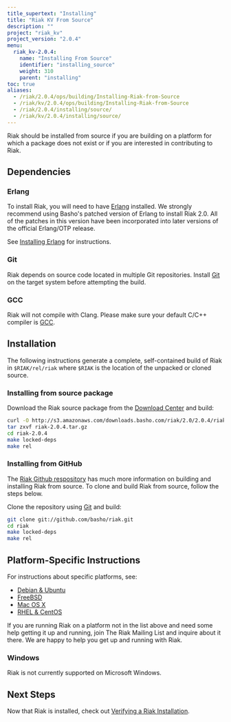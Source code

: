 ```yaml
---
title_supertext: "Installing"
title: "Riak KV From Source"
description: ""
project: "riak_kv"
project_version: "2.0.4"
menu:
  riak_kv-2.0.4:
    name: "Installing From Source"
    identifier: "installing_source"
    weight: 310
    parent: "installing"
toc: true
aliases:
  - /riak/2.0.4/ops/building/Installing-Riak-from-Source
  - /riak/kv/2.0.4/ops/building/Installing-Riak-from-Source
  - /riak/2.0.4/installing/source/
  - /riak/kv/2.0.4/installing/source/
---
```




[install source erlang]: /riak/kv/2.0.4/setup/installing/source/erlang
[downloads]: /riak/kv/2.0.4/downloads/
[install debian & ubuntu#source]: /riak/kv/2.0.4/setup/installing/debian-ubuntu/#installing-from-source
[install freebsd#source]: /riak/kv/2.0.4/setup/installing/freebsd/#installing-from-source
[install mac osx#source]: /riak/kv/2.0.4/setup/installing/mac-osx/#installing-from-source
[install rhel & centos#source]: /riak/kv/2.0.4/setup/installing/rhel-centos/#installing-from-source
[install verify]: /riak/kv/2.0.4/setup/installing/verify

Riak should be installed from source if you are building on a platform
for which a package does not exist or if you are interested in
contributing to Riak.

## Dependencies

### Erlang

To install Riak, you will need to have [Erlang](http://www.erlang.org/) installed. We strongly recommend using Basho's patched version of Erlang to install Riak 2.0. All of the patches in this version have been incorporated into later versions of the official Erlang/OTP release.

See [Installing Erlang][install source erlang] for instructions.

### Git

Riak depends on source code located in multiple Git repositories. Install [Git](https://git-scm.com/) on the target system before attempting the build.

### GCC

Riak will not compile with Clang. Please make sure your default C/C++
compiler is [GCC](https://gcc.gnu.org/).

## Installation

The following instructions generate a complete, self-contained build of
Riak in `$RIAK/rel/riak` where `$RIAK` is the location of the unpacked
or cloned source.

### Installing from source package

Download the Riak source package from the [Download Center][downloads] and build:

```bash
curl -O http://s3.amazonaws.com/downloads.basho.com/riak/2.0/2.0.4/riak-2.0.4.tar.gz
tar zxvf riak-2.0.4.tar.gz
cd riak-2.0.4
make locked-deps
make rel
```

### Installing from GitHub

The [Riak Github respository](http://github.com/basho/riak) has much
more information on building and installing Riak from source. To clone
and build Riak from source, follow the steps below.

Clone the repository using [Git](http://git-scm.com) and build:

```bash
git clone git://github.com/basho/riak.git
cd riak
make locked-deps
make rel
```

## Platform-Specific Instructions

For instructions about specific platforms, see:
  
  * [Debian & Ubuntu][install debian & ubuntu#source]
  * [FreeBSD][install freebsd#source]
  * [Mac OS X][install mac osx#source]
  * [RHEL & CentOS][install rhel & centos#source]

If you are running Riak on a platform not in the list above and need
some help getting it up and running, join The Riak Mailing List and
inquire about it there. We are happy to help you get up and running with
Riak.

### Windows

Riak is not currently supported on Microsoft Windows.

## Next Steps

Now that Riak is installed, check out [Verifying a Riak Installation][install verify].
